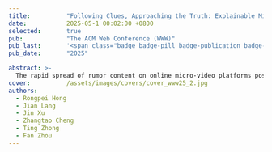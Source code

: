 ```yaml
---
title:          "Following Clues, Approaching the Truth: Explainable Micro-Video Rumor Detection via Chain-of-Thought Reasoning"
date:           2025-05-1 00:02:00 +0800
selected:       true
pub:            "The ACM Web Conference (WWW)"
pub_last:       '<span class="badge badge-pill badge-publication badge-primary">Full Paper</span> <span class="badge badge-pill badge-publication badge-warning">Poster</span>'
pub_date:       "2025"

abstract: >-
  The rapid spread of rumor content on online micro-video platforms poses significant threats to public health and safety. However, existing Micro-Video Rumor Detection (MVRD) methods are generally black-box, which lacks transparency and makes it difficult to understand the reasoning behind classification decisions...
cover:          /assets/images/covers/cover_www25_2.jpg
authors:
  - Rongpei Hong
  - Jian Lang
  - Jin Xu
  - Zhangtao Cheng
  - Ting Zhong
  - Fan Zhou
---
```

